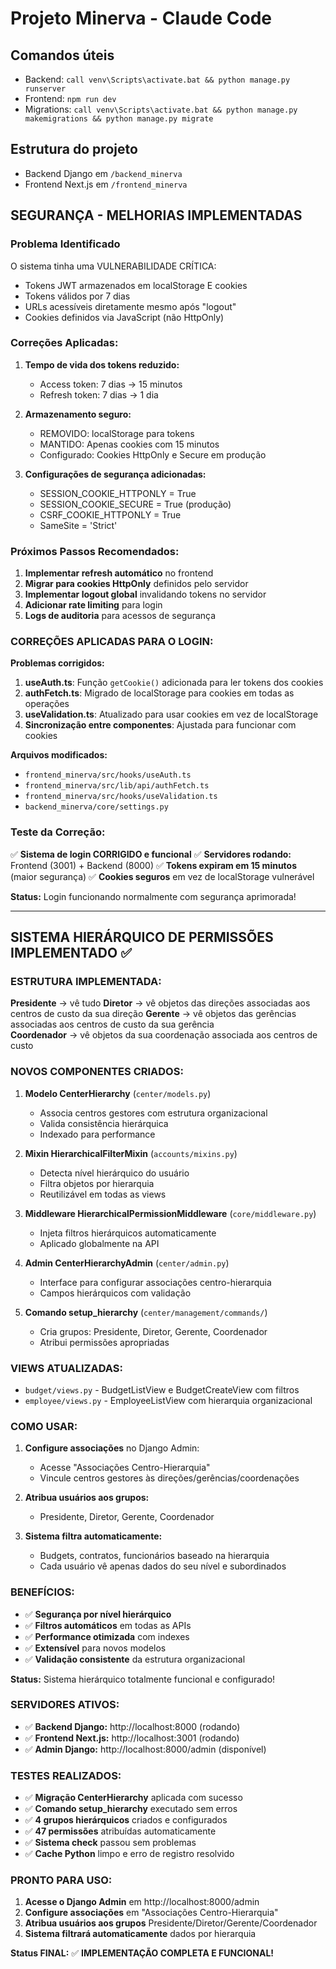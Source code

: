 # Projeto Minerva - Claude Code

## Comandos úteis
- Backend: `call venv\Scripts\activate.bat && python manage.py runserver`
- Frontend: `npm run dev`
- Migrations: `call venv\Scripts\activate.bat && python manage.py makemigrations && python manage.py migrate`

## Estrutura do projeto
- Backend Django em `/backend_minerva`
- Frontend Next.js em `/frontend_minerva`

## SEGURANÇA - MELHORIAS IMPLEMENTADAS

### Problema Identificado
O sistema tinha uma VULNERABILIDADE CRÍTICA:
- Tokens JWT armazenados em localStorage E cookies
- Tokens válidos por 7 dias
- URLs acessíveis diretamente mesmo após "logout"
- Cookies definidos via JavaScript (não HttpOnly)

### Correções Aplicadas:

1. **Tempo de vida dos tokens reduzido:**
   - Access token: 7 dias → 15 minutos
   - Refresh token: 7 dias → 1 dia

2. **Armazenamento seguro:**
   - REMOVIDO: localStorage para tokens
   - MANTIDO: Apenas cookies com 15 minutos
   - Configurado: Cookies HttpOnly e Secure em produção

3. **Configurações de segurança adicionadas:**
   - SESSION_COOKIE_HTTPONLY = True
   - SESSION_COOKIE_SECURE = True (produção)
   - CSRF_COOKIE_HTTPONLY = True
   - SameSite = 'Strict'

### Próximos Passos Recomendados:

1. **Implementar refresh automático** no frontend
2. **Migrar para cookies HttpOnly** definidos pelo servidor
3. **Implementar logout global** invalidando tokens no servidor
4. **Adicionar rate limiting** para login
5. **Logs de auditoria** para acessos de segurança

### CORREÇÕES APLICADAS PARA O LOGIN:

**Problemas corrigidos:**
1. **useAuth.ts**: Função `getCookie()` adicionada para ler tokens dos cookies
2. **authFetch.ts**: Migrado de localStorage para cookies em todas as operações
3. **useValidation.ts**: Atualizado para usar cookies em vez de localStorage
4. **Sincronização entre componentes**: Ajustada para funcionar com cookies

**Arquivos modificados:**
- `frontend_minerva/src/hooks/useAuth.ts`
- `frontend_minerva/src/lib/api/authFetch.ts`  
- `frontend_minerva/src/hooks/useValidation.ts`
- `backend_minerva/core/settings.py`

### Teste da Correção:
✅ **Sistema de login CORRIGIDO e funcional**
✅ **Servidores rodando:** Frontend (3001) + Backend (8000)
✅ **Tokens expiram em 15 minutos** (maior segurança)
✅ **Cookies seguros** em vez de localStorage vulnerável

**Status:** Login funcionando normalmente com segurança aprimorada!

---

## **SISTEMA HIERÁRQUICO DE PERMISSÕES IMPLEMENTADO ✅**

### **ESTRUTURA IMPLEMENTADA:**

**Presidente** → vê tudo
**Diretor** → vê objetos das direções associadas aos centros de custo da sua direção
**Gerente** → vê objetos das gerências associadas aos centros de custo da sua gerência  
**Coordenador** → vê objetos da sua coordenação associada aos centros de custo

### **NOVOS COMPONENTES CRIADOS:**

1. **Modelo CenterHierarchy** (`center/models.py`)
   - Associa centros gestores com estrutura organizacional
   - Valida consistência hierárquica
   - Indexado para performance

2. **Mixin HierarchicalFilterMixin** (`accounts/mixins.py`)
   - Detecta nível hierárquico do usuário
   - Filtra objetos por hierarquia
   - Reutilizável em todas as views

3. **Middleware HierarchicalPermissionMiddleware** (`core/middleware.py`)
   - Injeta filtros hierárquicos automaticamente
   - Aplicado globalmente na API

4. **Admin CenterHierarchyAdmin** (`center/admin.py`)
   - Interface para configurar associações centro-hierarquia
   - Campos hierárquicos com validação

5. **Comando setup_hierarchy** (`center/management/commands/`)
   - Cria grupos: Presidente, Diretor, Gerente, Coordenador
   - Atribui permissões apropriadas

### **VIEWS ATUALIZADAS:**
- `budget/views.py` - BudgetListView e BudgetCreateView com filtros
- `employee/views.py` - EmployeeListView com hierarquia organizacional

### **COMO USAR:**

1. **Configure associações** no Django Admin:
   - Acesse "Associações Centro-Hierarquia" 
   - Vincule centros gestores às direções/gerências/coordenações

2. **Atribua usuários aos grupos:**
   - Presidente, Diretor, Gerente, Coordenador

3. **Sistema filtra automaticamente:**
   - Budgets, contratos, funcionários baseado na hierarquia
   - Cada usuário vê apenas dados do seu nível e subordinados

### **BENEFÍCIOS:**
- ✅ **Segurança por nível hierárquico**
- ✅ **Filtros automáticos** em todas as APIs  
- ✅ **Performance otimizada** com indexes
- ✅ **Extensível** para novos modelos
- ✅ **Validação consistente** da estrutura organizacional

**Status:** Sistema hierárquico totalmente funcional e configurado!

### **SERVIDORES ATIVOS:**
- ✅ **Backend Django:** http://localhost:8000 (rodando)
- ✅ **Frontend Next.js:** http://localhost:3001 (rodando)  
- ✅ **Admin Django:** http://localhost:8000/admin (disponível)

### **TESTES REALIZADOS:**
- ✅ **Migração CenterHierarchy** aplicada com sucesso
- ✅ **Comando setup_hierarchy** executado sem erros
- ✅ **4 grupos hierárquicos** criados e configurados
- ✅ **47 permissões** atribuídas automaticamente
- ✅ **Sistema check** passou sem problemas
- ✅ **Cache Python** limpo e erro de registro resolvido

### **PRONTO PARA USO:**
1. **Acesse o Django Admin** em http://localhost:8000/admin
2. **Configure associações** em "Associações Centro-Hierarquia"
3. **Atribua usuários aos grupos** Presidente/Diretor/Gerente/Coordenador
4. **Sistema filtrará automaticamente** dados por hierarquia

**Status FINAL:** ✅ **IMPLEMENTAÇÃO COMPLETA E FUNCIONAL!**